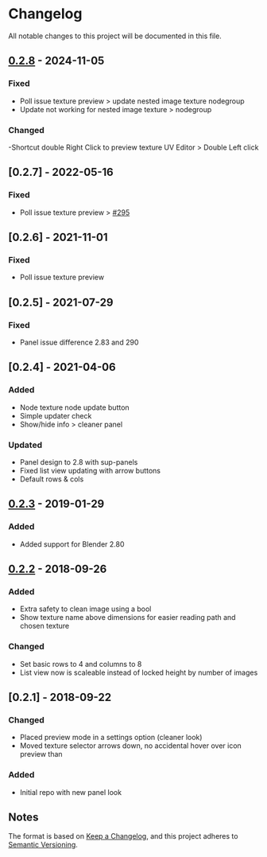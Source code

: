 # Changelog

All notable changes to this project will be documented in this file.


## [0.2.8] - 2024-11-05

### Fixed

- Poll issue texture preview > update nested image texture nodegroup
- Update not working for nested image texture > nodegroup

### Changed

-Shortcut double Right Click to preview texture UV Editor > Double Left click

## [0.2.7] - 2022-05-16

### Fixed

- Poll issue texture preview > [#295](https://github.com/schroef/Extra-Image-List/issues/295)

## [0.2.6] - 2021-11-01

### Fixed

- Poll issue texture preview

## [0.2.5] - 2021-07-29

### Fixed

- Panel issue difference 2.83 and 290

## [0.2.4] - 2021-04-06

### Added

- Node texture node update button
- Simple updater check
- Show/hide info > cleaner panel

### Updated

- Panel design to 2.8 with sup-panels
- Fixed list view updating with arrow buttons
- Default rows & cols

## [0.2.3] - 2019-01-29

### Added

- Added support for Blender 2.80

## [0.2.2] - 2018-09-26

### Added

- Extra safety to clean image using a bool
- Show texture name above dimensions for easier reading path and chosen texture

### Changed

- Set basic rows to 4 and columns to 8
- List view now is scaleable instead of locked height by number of images

## [0.2.1] - 2018-09-22

### Changed

- Placed preview mode in a settings option (cleaner look)
- Moved texture selector arrows down, no accidental hover over icon preview than

### Added

- Initial repo with new panel look

## Notes

The format is based on [Keep a Changelog](https://keepachangelog.com/en/1.0.0/),
and this project adheres to [Semantic Versioning](https://semver.org/spec/v2.0.0.html).

[0.2.8]:https://github.com/schroef/Extra-Image-List/releases/tag/v0.2.8
[0.2.3]:https://github.com/schroef/Extra-Image-List/releases/tag/v.0.2.3
[0.2.2_2.80]:https://github.com/schroef/Extra-Image-List/releases/tag/v.0.2.2_2.80
[0.2.2]:https://github.com/schroef/Extra-Image-List/releases/tag/v.0.2.2
